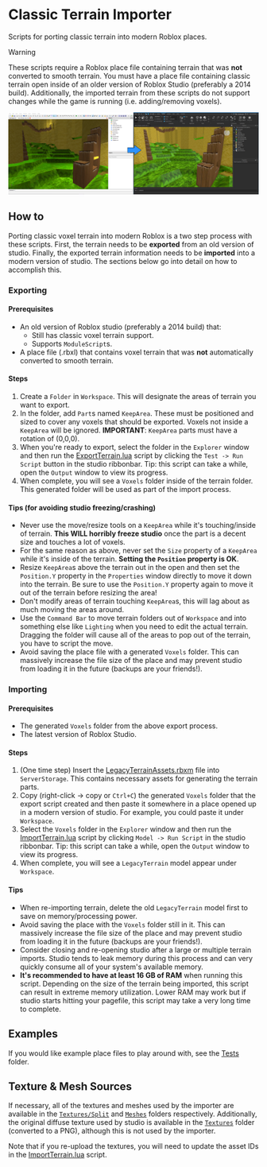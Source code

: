 # Classic Terrain Importer
Scripts for porting classic terrain into modern Roblox places. 

> [!WARNING]
> These scripts require a Roblox place file containing terrain that was **not** converted to smooth terrain. You must have a place file containing classic terrain open inside of an older version of Roblox Studio (preferably a 2014 build). Additionally, the imported terrain from these scripts do not support changes while the game is running (i.e. adding/removing voxels).

![](./Screenshots/Screenshot1.png)

## How to
Porting classic voxel terrain into modern Roblox is a two step process with these scripts. First, the terrain needs to be **exported** from an old version of studio. Finally, the exported terrain information needs to be **imported** into a modern version of studio. The sections below go into detail on how to accomplish this.

### Exporting

#### Prerequisites
- An old version of Roblox studio (preferably a 2014 build) that:
    - Still has classic voxel terrain support.
    - Supports `ModuleScript`s.
- A place file (.rbxl) that contains voxel terrain that was **not** automatically converted to smooth terrain.

#### Steps
1. Create a `Folder` in `Workspace`. This will designate the areas of terrain you want to export.
2. In the folder, add `Part`s named `KeepArea`. These must be positioned and sized to cover any voxels that should be exported. Voxels not inside a `KeepArea` will be ignored. **IMPORTANT**: `KeepArea` parts must have a rotation of (0,0,0).
3. When you're ready to export, select the folder in the `Explorer` window and then run the [ExportTerrain.lua](./ExportTerrain.lua) script by clicking the `Test -> Run Script` button in the studio ribbonbar. Tip: this script can take a while, open the `Output` window to view its progress.
4. When complete, you will see a `Voxels` folder inside of the terrain folder. This generated folder will be used as part of the import process.

#### Tips (for avoiding studio freezing/crashing)
- Never use the move/resize tools on a `KeepArea` while it's touching/inside of terrain. **This WILL horribly freeze studio** once the part is a decent size and touches a lot of voxels.
- For the same reason as above, never set the `Size` property of a `KeepArea` while it's inside of the terrain. **Setting the `Position` property is OK**.
- Resize `KeepArea`s above the terrain out in the open and then set the `Position.Y` property in the `Properties` window directly to move it down into the terrain. Be sure to use the `Position.Y` property again to move it out of the terrain before resizing the area!
- Don't modify areas of terrain touching `KeepArea`s, this will lag about as much moving the areas around.
- Use the `Command Bar` to move terrain folders out of `Workspace` and into something else like `Lighting` when you need to edit the actual terrain. Dragging the folder will cause all of the areas to pop out of the terrain, you have to script the move.
- Avoid saving the place file with a generated `Voxels` folder. This can massively increase the file size of the place and may prevent studio from loading it in the future (backups are your friends!).

### Importing

#### Prerequisites
- The generated `Voxels` folder from the above export process.
- The latest version of Roblox Studio.

#### Steps
1. (One time step) Insert the [LegacyTerrainAssets.rbxm](./LegacyTerrainAssets.rbxm) file into `ServerStorage`. This contains necessary assets for generating the terrain parts.
2. Copy (right-click -> copy or `Ctrl+C`) the generated `Voxels` folder that the export script created and then paste it somewhere in a place opened up in a modern version of studio. For example, you could paste it under `Workspace`.
3. Select the `Voxels` folder in the `Explorer` window and then run the [ImportTerrain.lua](./ImportTerrain.lua) script by clicking `Model -> Run Script` in the studio ribbonbar. Tip: this script can take a while, open the `Output` window to view its progress.
4. When complete, you will see a `LegacyTerrain` model appear under `Workspace`.

#### Tips
- When re-importing terrain, delete the old `LegacyTerrain` model first to save on memory/processing power.
- Avoid saving the place with the `Voxels` folder still in it. This can massively increase the file size of the place and may prevent studio from loading it in the future (backups are your friends!).
- Consider closing and re-opening studio after a large or multiple terrain imports. Studio tends to leak memory during this process and can very quickly consume all of your system's available memory.
- **It's recommended to have at least 16 GB of RAM** when running this script. Depending on the size of the terrain being imported, this script can result in extreme memory utilization. Lower RAM may work but if studio starts hitting your pagefile, this script may take a very long time to complete.

## Examples
If you would like example place files to play around with, see the [Tests](./Tests) folder.

## Texture & Mesh Sources
If necessary, all of the textures and meshes used by the importer are available in the [`Textures/Split`](./Textures/Split/) and [`Meshes`](./Meshes) folders respectively. Additionally, the original diffuse texture used by studio is available in the [`Textures`](./Textures) folder (converted to a PNG), although this is not used by the importer.

Note that if you re-upload the textures, you will need to update the asset IDs in the [ImportTerrain.lua](./ImportTerrain.lua) script.
